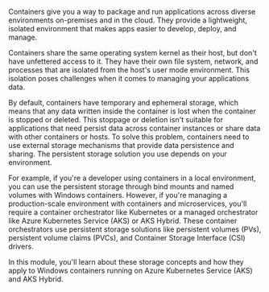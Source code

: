 Containers give you a way to package and run applications across diverse environments on-premises and in the cloud. They provide a lightweight, isolated environment that makes apps easier to develop, deploy, and manage. 

Containers share the same operating system kernel as their host, but don't have unfettered access to it. They have their own file system, network, and processes that are isolated from the host's user mode environment. This isolation poses challenges when it comes to managing your applications data.

By default, containers have temporary and ephemeral storage, which means that any data written inside the container is lost when the container is stopped or deleted. This stoppage or deletion isn't suitable for applications that need persist data across container instances or share data with other containers or hosts. To solve this problem, containers need to use external storage mechanisms that provide data persistence and sharing. The persistent storage solution you use depends on your environment.  

For example, if you're a developer using containers in a local environment, you can use the persistent storage through bind mounts and named volumes with Windows containers. However, if you're managing a production-scale environment with containers and microservices, you'll require a container orchestrator like Kubernetes or a managed orchestrator like Azure Kubernetes Service (AKS) or AKS Hybrid. These container orchestrators use persistent storage solutions like persistent volumes (PVs), persistent volume claims (PVCs), and Container Storage Interface (CSI) drivers.  

In this module, you'll learn about these storage concepts and how they apply to Windows containers running on Azure Kubernetes Service (AKS) and AKS Hybrid. 
